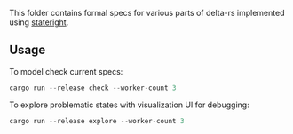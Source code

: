 This folder contains formal specs for various parts of delta-rs implemented using [stateright](https://github.com/stateright/stateright).

Usage
-----

To model check current specs:

```rust
cargo run --release check --worker-count 3
```

To explore problematic states with visualization UI for debugging:

```rust
cargo run --release explore --worker-count 3
```
